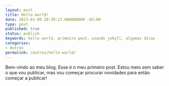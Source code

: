 ```yaml
---
layout: post
title: Hello world!
date: 2013-01-09 20:39:17.000000000 -03:00
type: post
published: true
status: publish
keywords: hello world, primeiro post, usando jekyll, algumas dicas
categories:
- Outros
permalink: /outros/hello-world/
---
```

Bem-vindo ao meu blog. Esse é o meu primeiro post. Estou meio sem saber o que vou publicar, mas vou começar procurar novidades para então começar a publicar!
